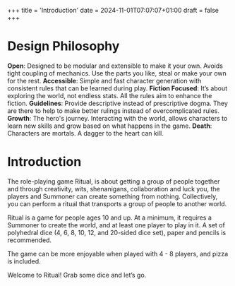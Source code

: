 +++
title = 'Introduction'
date = 2024-11-01T07:07:07+01:00
draft = false
+++
# Design Philosophy
**Open**: Designed to be modular and extensible to make it your own. Avoids tight coupling of mechanics. Use the parts you like, steal or make your own for the rest.
**Accessible**: Simple and fast character generation with consistent rules that can be learned during play.
**Fiction Focused**: It’s about exploring the world, not endless stats. All the rules aim to enhance the fiction.
**Guidelines**: Provide descriptive instead of prescriptive dogma. They are there to help to make better rulings instead of overcomplicated rules.
**Growth**: The hero's journey. Interacting with the world, allows characters to learn new skills and grow based on what happens in the game.
**Death**: Characters are mortals. A dagger to the heart can kill.

# Introduction
The role-playing game Ritual, is about getting a group of people together and through creativity, wits, shenanigans, collaboration and luck you, the players and Summoner can create something from nothing. Collectively, you can perform a ritual that transports a group of people to another world.

Ritual is a game for people ages 10 and up. At a minimum, it requires a Summoner to create the world, and at least one player to play in it. A set of polyhedral dice (4, 6, 8, 10, 12, and 20-sided dice set), paper and pencils is recommended. 

The game can be more enjoyable when played with 4 - 8 players, and pizza is included.

Welcome to Ritual! Grab some dice and let’s go.

